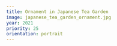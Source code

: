 ```yaml
---
title: Ornament in Japanese Tea Garden
image: japanese_tea_garden_ornament.jpg
year: 2021
priority: 25
orientation: portrait
---
```

